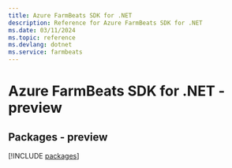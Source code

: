 ```yaml
---
title: Azure FarmBeats SDK for .NET
description: Reference for Azure FarmBeats SDK for .NET
ms.date: 03/11/2024
ms.topic: reference
ms.devlang: dotnet
ms.service: farmbeats
---
```

# Azure FarmBeats SDK for .NET - preview
## Packages - preview
[!INCLUDE [packages](farmbeats-index.md)]